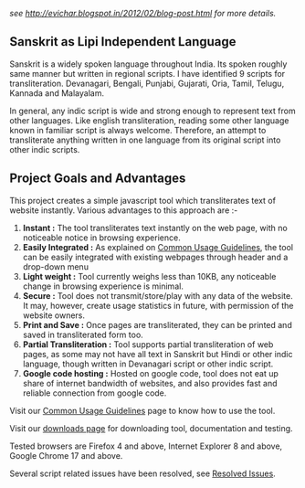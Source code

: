 *see http://evichar.blogspot.in/2012/02/blog-post.html for more details.*

## Sanskrit as Lipi Independent Language
  Sanskrit is a widely spoken language throughout India. Its spoken roughly same manner but written in regional scripts. I have identified 9 scripts for transliteration. Devanagari, Bengali, Punjabi, Gujarati, Oria, Tamil, Telugu, Kannada and Malayalam. 

  In general, any indic script is wide and strong enough to represent text from other languages. Like english transliteration, reading some other language known in familiar script is always welcome. Therefore, an attempt to transliterate anything written in one language from its original script into other indic scripts. 

## Project Goals and Advantages 
  This project creates a simple javascript tool which transliterates text of website instantly. Various advantages to this approach are :-
  
1. **Instant :** The tool transliterates text instantly on the web page, with no noticeable notice in browsing experience.
2. **Easily Integrated :** As explained on [Common Usage Guidelines](Usage.md), the tool can be easily integrated with existing webpages through header and a drop-down menu
3. **Light weight :** Tool currently weighs less than 10KB, any noticeable change in browsing experience is minimal.
4. **Secure :** Tool does not transmit/store/play with any data of the website. It may, however, create usage statistics in future, with permission of the website owners.
5. **Print and Save :** Once pages are transliterated, they can be printed and saved in transliterated form too. 
6. **Partial Transliteration :** Tool supports partial transliteration of web pages, as some may not have all text in Sanskrit but Hindi or other indic language, though written in Devanagari script or other indic script. 
7. **Google code hosting :** Hosted on google code, tool does not eat up share of internet bandwidth of websites, and also provides fast and reliable connection from google code. 
 
Visit our [Common Usage Guidelines](Usage.md) page to know how to use the tool.

Visit our [downloads page](../master/) for downloading tool, documentation and testing. 

Tested browsers are Firefox 4 and above, Internet Explorer 8 and above, Google Chrome 17 and above. 

Several script related issues have been resolved, see [Resolved Issues](../../issues/).
